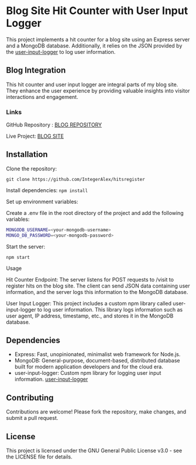 # Blog Site Hit Counter with User Input Logger

This project implements a hit counter for a blog site using an Express server and a MongoDB database. Additionally, it relies on the JSON provided by the [user-input-logger](https://github.com/IntegerAlex/user-input-logger) to log user information.

## Blog Integration

This hit counter and user input logger are integral parts of my blog site. They enhance the user experience by providing valuable insights into visitor interactions and engagement.

### Links

GitHub Repository : [BLOG REPOSITORY](https://github.com/IntegerAlex/personal-blog)

Live Project: [BLOG SITE](https://blogs.flexhost.com)

## Installation

Clone the repository:

`git clone https://github.com/IntegerAlex/hitsregister`

Install dependencies:
`npm install`

Set up environment variables:

Create a .env file in the root directory of the project and add the following variables:

```bash
MONGODB_USERNAME=<your-mongodb-username>
MONGO_DB_PASSWORD=<your-mongodb-password>
```

Start the server:

`npm start`

Usage

Hit Counter Endpoint: The server listens for POST requests to /visit to register hits on the blog site. The client can send JSON data containing user information, and the server logs this information to the MongoDB database.

User Input Logger: This project includes a custom npm library called user-input-logger to log user information. This library logs information such as user agent, IP address, timestamp, etc., and stores it in the MongoDB database.

## Dependencies

- Express: Fast, unopinionated, minimalist web framework for Node.js.
- MongoDB: General-purpose, document-based, distributed database built for modern application developers and for the cloud era.
- user-input-logger: Custom npm library for logging user input information. [user-input-logger](https://www.npmjs.com/package/user-input-logger)

## Contributing

Contributions are welcome! Please fork the repository, make changes, and submit a pull request.

## License

This project is licensed under the GNU General Public License v3.0 - see the LICENSE file for details.
